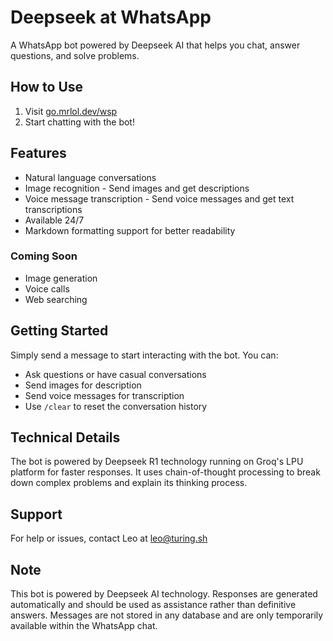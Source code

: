 # Deepseek at WhatsApp

A WhatsApp bot powered by Deepseek AI that helps you chat, answer questions, and solve problems.

## How to Use

1. Visit [go.mrlol.dev/wsp](https://go.mrlol.dev/wsp)
2. Start chatting with the bot!

## Features

- Natural language conversations
- Image recognition - Send images and get descriptions
- Voice message transcription - Send voice messages and get text transcriptions
- Available 24/7
- Markdown formatting support for better readability

### Coming Soon

- Image generation
- Voice calls
- Web searching

## Getting Started

Simply send a message to start interacting with the bot. You can:

- Ask questions or have casual conversations
- Send images for description
- Send voice messages for transcription
- Use `/clear` to reset the conversation history

## Technical Details

The bot is powered by Deepseek R1 technology running on Groq's LPU platform for faster responses. It uses chain-of-thought processing to break down complex problems and explain its thinking process.

## Support

For help or issues, contact Leo at leo@turing.sh

## Note

This bot is powered by Deepseek AI technology. Responses are generated automatically and should be used as assistance rather than definitive answers. Messages are not stored in any database and are only temporarily available within the WhatsApp chat.
